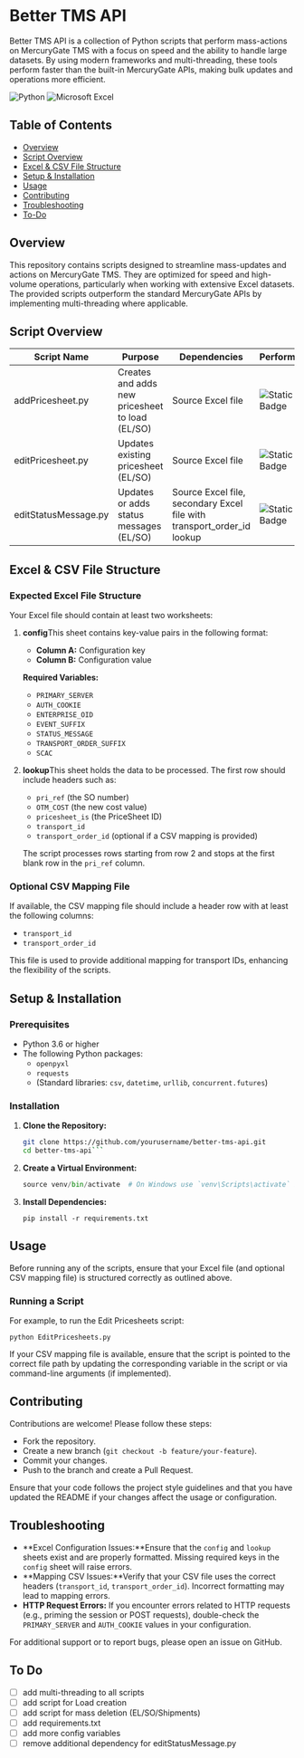 # Better TMS API

Better TMS API is a collection of Python scripts that perform mass-actions on MercuryGate TMS with a focus on speed and the ability to handle large datasets. By using modern frameworks and multi-threading, these tools perform faster than the built-in MercuryGate APIs, making bulk updates and operations more efficient.

![Python](https://img.shields.io/badge/python-3670A0?style=for-the-badge&logo=python&logoColor=ffdd54) ![Microsoft Excel](https://img.shields.io/badge/Microsoft_Excel-217346?style=for-the-badge&logo=microsoft-excel&logoColor=white)

## Table of Contents

- [Overview](#overview)
- [Script Overview](#scripts-overview)
- [Excel &amp; CSV File Structure](#excel--csv-file-structure)
- [Setup &amp; Installation](#setup--installation)
- [Usage](#usage)
- [Contributing](#contributing)
- [Troubleshooting](#troubleshooting)
- [To-Do](#to-do)

## Overview

This repository contains scripts designed to streamline mass-updates and actions on MercuryGate TMS. They are optimized for speed and high-volume operations, particularly when working with extensive Excel datasets. The provided scripts outperform the standard MercuryGate APIs by implementing multi-threading where applicable.

## Script Overview

| Script Name          | Purpose                                         | Dependencies                                                           | Performance                                                           |
| -------------------- | ----------------------------------------------- | ---------------------------------------------------------------------- | --------------------------------------------------------------------- |
| addPricesheet.py     | Creates and adds new pricesheet to load (EL/SO) | Source Excel file                                                      | ![Static Badge](https://img.shields.io/badge/multi--threaded-darkgreen) |
| editPricesheet.py    | Updates existing pricesheet (EL/SO)             | Source Excel file                                                      | ![Static Badge](https://img.shields.io/badge/multi--threaded-darkgreen) |
| editStatusMessage.py | Updates or adds status messages (EL/SO)         | Source Excel file, secondary Excel file with transport_order_id lookup | ![Static Badge](https://img.shields.io/badge/single--threaded-orange)   |

## Excel & CSV File Structure

### Expected Excel File Structure

Your Excel file should contain at least two worksheets:

1. **config**This sheet contains key-value pairs in the following format:

   - **Column A:** Configuration key
   - **Column B:** Configuration value

   **Required Variables:**

   - `PRIMARY_SERVER`
   - `AUTH_COOKIE`
   - `ENTERPRISE_OID`
   - `EVENT_SUFFIX`
   - `STATUS_MESSAGE`
   - `TRANSPORT_ORDER_SUFFIX`
   - `SCAC`
2. **lookup**This sheet holds the data to be processed. The first row should include headers such as:

   - `pri_ref` (the SO number)
   - `OTM_COST` (the new cost value)
   - `pricesheet_is` (the PriceSheet ID)
   - `transport_id`
   - `transport_order_id` (optional if a CSV mapping is provided)

   The script processes rows starting from row 2 and stops at the first blank row in the `pri_ref` column.

### Optional CSV Mapping File

If available, the CSV mapping file should include a header row with at least the following columns:

- `transport_id`
- `transport_order_id`

This file is used to provide additional mapping for transport IDs, enhancing the flexibility of the scripts.

## Setup & Installation

### Prerequisites

- Python 3.6 or higher
- The following Python packages:
  - `openpyxl`
  - `requests`
  - (Standard libraries: `csv`, `datetime`, `urllib`, `concurrent.futures`)

### Installation

1. **Clone the Repository:**

   ```bash
   git clone https://github.com/yourusername/better-tms-api.git
   cd better-tms-api```

   ```
2. **Create a Virtual Environment:**

   ```python
   source venv/bin/activate  # On Windows use `venv\Scripts\activate` instead ```

   ```
3. **Install Dependencies:**

   ``pip install -r requirements.txt``

## Usage

Before running any of the scripts, ensure that your Excel file (and optional CSV mapping file) is structured correctly as outlined above.

### Running a Script

For example, to run the Edit Pricesheets script:

   ``python EditPricesheets.py``

If your CSV mapping file is available, ensure that the script is pointed to the correct file path by updating the corresponding variable in the script or via command-line arguments (if implemented).

## Contributing

Contributions are welcome! Please follow these steps:

- Fork the repository.
- Create a new branch (`git checkout -b feature/your-feature`).
- Commit your changes.
- Push to the branch and create a Pull Request.

Ensure that your code follows the project style guidelines and that you have updated the README if your changes affect the usage or configuration.

## Troubleshooting

- **Excel Configuration Issues:**Ensure that the `config` and `lookup` sheets exist and are properly formatted. Missing required keys in the `config` sheet will raise errors.
- **Mapping CSV Issues:**Verify that your CSV file uses the correct headers (`transport_id`, `transport_order_id`). Incorrect formatting may lead to mapping errors.
- **HTTP Request Errors:**
  If you encounter errors related to HTTP requests (e.g., priming the session or POST requests), double-check the `PRIMARY_SERVER` and `AUTH_COOKIE` values in your configuration.

For additional support or to report bugs, please open an issue on GitHub.

## To Do

- [ ] add multi-threading to all scripts
- [ ] add script for Load creation
- [ ] add script for mass deletion (EL/SO/Shipments)
- [ ] add requirements.txt
- [ ] add more config variables
- [ ] remove additional dependency for editStatusMessage.py
